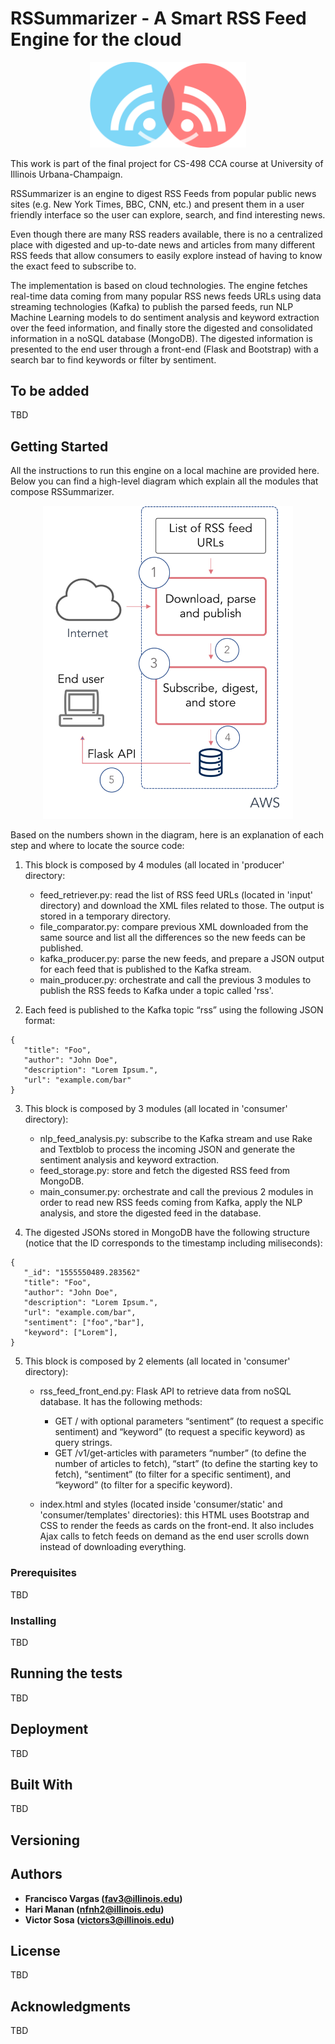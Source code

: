 # RSSummarizer - A Smart RSS Feed Engine for the cloud

<p align="center"><img src="https://github.com/fvargaspiedra/RSSummarizer/blob/master/misc/logo.png" width="250"></p>

This work is part of the final project for CS-498 CCA course at University of Illinois Urbana-Champaign.

RSSummarizer is an engine to digest RSS Feeds from popular public news sites (e.g. New York Times, BBC, CNN, etc.) and present them in a user friendly interface so the user can explore, search, and find interesting news.

Even though there are many RSS readers available, there is no a centralized place with digested and up-to-date news and articles from many different RSS feeds that allow consumers to easily explore instead of having to know the exact feed to subscribe to.

The implementation is based on cloud technologies. The engine fetches real-time data coming from many popular RSS news feeds URLs using data streaming technologies (Kafka) to publish the parsed feeds, run NLP Machine Learning models to do sentiment analysis and keyword extraction over the feed information, and finally store the digested and consolidated information in a noSQL database (MongoDB). The digested information is presented to the end user through a front-end (Flask and Bootstrap) with a search bar to find keywords or filter by sentiment.

## To be added

TBD

## Getting Started

All the instructions to run this engine on a local machine are provided here. Below you can find a high-level diagram which explain all the modules that compose RSSummarizer.

<p align="center"><img src="https://github.com/fvargaspiedra/RSSummarizer/blob/master/misc/BlockHighLevelDiagram.png" width="400"></p>

Based on the numbers shown in the diagram, here is an explanation of each step and where to locate the source code:

1. This block is composed by 4 modules (all located in 'producer' directory: 
	* feed_retriever.py: read the list of RSS feed URLs (located in 'input' directory) and download the XML files related to those. The output is stored in a temporary directory.
	* file_comparator.py: compare previous XML downloaded from the same source and list all the differences so the new feeds can be published.
	* kafka_producer.py: parse the new feeds, and prepare a JSON output for each feed that is published to the Kafka stream.
	* main_producer.py: orchestrate and call the previous 3 modules to publish the RSS feeds to Kafka under a topic called 'rss'.

2. Each feed is published to the Kafka topic “rss” using the following JSON format:

```
{
   "title": "Foo",
   "author": "John Doe",
   "description": "Lorem Ipsum.",
   "url": "example.com/bar" 
}
```

3. This block is composed by 3 modules (all located in 'consumer' directory):
	* nlp_feed_analysis.py: subscribe to the Kafka stream and use Rake and Textblob to process the incoming JSON and generate the sentiment analysis and keyword extraction.
	* feed_storage.py: store and fetch the digested RSS feed from MongoDB.
	* main_consumer.py: orchestrate and call the previous 2 modules in order to read new RSS feeds coming from Kafka, apply the NLP analysis, and store the digested feed in the database.

4. The digested JSONs stored in MongoDB have the following structure (notice that the ID corresponds to the timestamp including miliseconds):

```
{
   "_id": "1555550489.283562"
   "title": "Foo",
   "author": "John Doe",
   "description": "Lorem Ipsum.",
   "url": "example.com/bar",
   "sentiment": ["foo","bar"],
   "keyword": ["Lorem"],
}
```

5. This block is composed by 2 elements (all located in 'consumer' directory):
	* rss_feed_front_end.py: Flask API to retrieve data from noSQL database. It has the following methods: 
		* GET / with optional parameters “sentiment” (to request a specific sentiment) and “keyword” (to request a specific keyword) as query strings.
		* GET /v1/get-articles with parameters “number” (to define the number of articles to fetch), “start” (to define the starting key to fetch), “sentiment” (to filter for a specific sentiment), and “keyword” (to filter for a specific keyword).

	* index.html and styles (located inside 'consumer/static' and 'consumer/templates' directories): this HTML uses Bootstrap and CSS to render the feeds as cards on the front-end. It also includes Ajax calls to fetch feeds on demand as the end user scrolls down instead of downloading everything.

### Prerequisites

TBD

### Installing

TBD

## Running the tests

TBD

## Deployment

TBD

## Built With

TBD

## Versioning

## Authors

* **Francisco Vargas (fav3@illinois.edu)**
* **Hari Manan (nfnh2@illinois.edu)**
* **Victor Sosa (victors3@illinois.edu)**

## License

TBD

## Acknowledgments

TBD